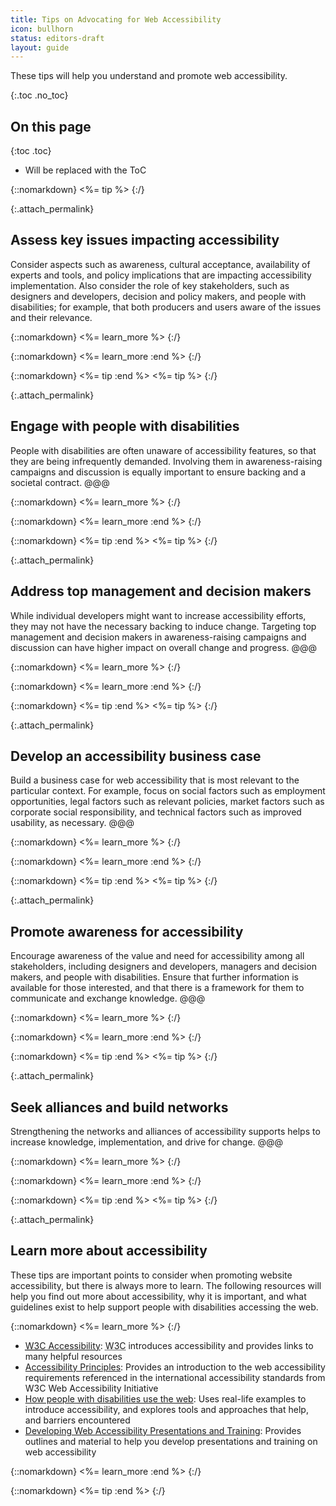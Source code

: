 ```yaml
---
title: Tips on Advocating for Web Accessibility
icon: bullhorn
status: editors-draft
layout: guide
---
```


These tips will help you understand and promote web accessibility.

{:.toc .no_toc}
## On this page

{:toc .toc}
* Will be replaced with the ToC

{::nomarkdown}
<%= tip %>
{:/}

{:.attach_permalink}
## Assess key issues impacting accessibility

Consider aspects such as awareness, cultural acceptance, availability of experts and tools, and policy implications that are impacting accessibility implementation. Also consider the role of key stakeholders, such as designers and developers, decision and policy makers, and people with disabilities; for example, that both producers and users aware of the issues and their relevance.

{::nomarkdown}
<%= learn_more %>
{:/}

{::nomarkdown}
<%= learn_more :end %>
{:/}

{::nomarkdown}
<%= tip :end %>
<%= tip %>
{:/}

{:.attach_permalink}
## Engage with people with disabilities

People with disabilities are often unaware of accessibility features, so that they are being infrequently demanded. Involving them in awareness-raising campaigns and discussion is equally important to ensure backing and a societal contract. @@@

{::nomarkdown}
<%= learn_more %>
{:/}

{::nomarkdown}
<%= learn_more :end %>
{:/}

{::nomarkdown}
<%= tip :end %>
<%= tip %>
{:/}

{:.attach_permalink}
## Address top management and decision makers

While individual developers might want to increase accessibility efforts, they may not have the necessary backing to induce change. Targeting top management and decision makers in awareness-raising campaigns and discussion can have higher impact on overall change and progress. @@@

{::nomarkdown}
<%= learn_more %>
{:/}

{::nomarkdown}
<%= learn_more :end %>
{:/}

{::nomarkdown}
<%= tip :end %>
<%= tip %>
{:/}

{:.attach_permalink}
## Develop an accessibility business case

Build a business case for web accessibility that is most relevant to the particular context. For example, focus on social factors such as employment opportunities, legal factors such as relevant policies, market factors such as corporate social responsibility, and technical factors such as improved usability, as necessary. @@@

{::nomarkdown}
<%= learn_more %>
{:/}

{::nomarkdown}
<%= learn_more :end %>
{:/}

{::nomarkdown}
<%= tip :end %>
<%= tip %>
{:/}

{:.attach_permalink}
## Promote awareness for accessibility

Encourage awareness of the value and need for accessibility among all stakeholders, including designers and developers, managers and decision makers, and people with disabilities. Ensure that further information is available for those interested, and that there is a framework for them to communicate and exchange knowledge. @@@ 

{::nomarkdown}
<%= learn_more %>
{:/}

{::nomarkdown}
<%= learn_more :end %>
{:/}

{::nomarkdown}
<%= tip :end %>
<%= tip %>
{:/}

{:.attach_permalink}
## Seek alliances and build networks

Strengthening the networks and alliances of accessibility supports helps to increase knowledge, implementation, and drive for change. @@@

{::nomarkdown}
<%= learn_more %>
{:/}

{::nomarkdown}
<%= learn_more :end %>
{:/}

{::nomarkdown}
<%= tip :end %>
<%= tip %>
{:/}

{:.attach_permalink}
## Learn more about accessibility

These tips are important points to consider when promoting website accessibility, but there is always more to learn. The following resources will help you find out more about accessibility, why it is important, and what guidelines exist to help support people with disabilities accessing the web.

{::nomarkdown}
<%= learn_more %>
{:/}

* [<abbr title="World Wide Web Consortium">W3C</abbr> Accessibility](/standards/webdesign/accessibility): <abbr title="World Wide Web Consortium">W3C</abbr> introduces accessibility and provides links to many helpful resources
* [Accessibility Principles](/WAI/intro/people-use-web/principles): Provides an introduction to the web accessibility requirements referenced in the international accessibility standards from W3C Web Accessibility Initiative
* [How people with disabilities use the web](/WAI/intro/people-use-web): Uses real-life examples to introduce accessibility, and explores tools and approaches that help, and barriers encountered 
* [Developing Web Accessibility Presentations and Training](/WAI/training/Overview.html): Provides outlines and material to help you develop presentations and training on web accessibility

{::nomarkdown}
<%= learn_more :end %>
{:/}

{::nomarkdown}
<%= tip :end %>
{:/}
